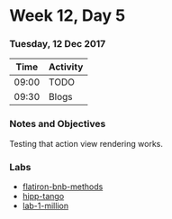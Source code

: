 # Week 12, Day 5

### Tuesday, 12 Dec 2017

| Time | Activity |
| --- | --- |
| 09:00 | TODO |
| 09:30 | Blogs |

### Notes and Objectives

Testing that action view rendering works.

### Labs

- [flatiron-bnb-methods](http://www.github.com/learn-co-students/flatiron-bnb-methods-web-1117)
- [hipp-tango](http://www.github.com/learn-co-students/hipp-tango-web-1117)
- [lab-1-million](http://www.github.com/learn-co-students/lab-1-million-web-1117)
